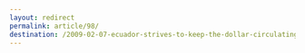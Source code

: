 ```yaml
---
layout: redirect
permalink: article/98/
destination: /2009-02-07-ecuador-strives-to-keep-the-dollar-circulating
---
```

